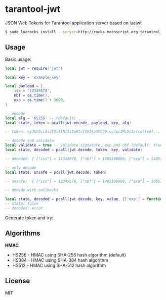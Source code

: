 tarantool-jwt
===========

JSON Web Tokens for Tarantool application server based on [luajwt](https://github.com/x25/luajwt)

```bash
$ sudo luarocks install --server=http://rocks.moonscript.org tarantool-jwt
```

## Usage

Basic usage:

```lua
local jwt = require('jwt')

local key = 'example_key'

local payload = {
    iss = '12345678',
    nbf = os.time(),
    exp = os.time() + 3600,
}

-- encode
local alg = 'HS256' -- (default)
local state, token = pcall(jwt.encode, payload, key, alg)

-- token: eyJhbGciOiJIUzI1NiIsInR5cCI6IkpXVCJ9.eyJpc3MiOiIx(cutted)...

-- decode and validate
local validate = true -- validate signature, exp and nbf (default: true)
local state, decoded = pcall(jwt.decode, token, key, validate)

-- decoded: { ["iss"] = 12345678, ["nbf"] = 1405108000, ["exp"] = 1405181916 }

-- only decode
local state, unsafe = pcall(jwt.decode, token)

-- unsafe:  { ["iss"] = 12345678, ["nbf"] = 1405108000, ["exp"] = 1405181916 }

-- decode with callbacks

local state, decoded = pcall(jwt.decode, key, value, {['exp'] = function(value) return false end})
-- state: false
-- decoded: error
```

Generate token and try:

## Algorithms

**HMAC**

* HS256    - HMAC using SHA-256 hash algorithm (default)
* HS384    - HMAC using SHA-384 hash algorithm
* HS512    - HMAC using SHA-512 hash algorithm

## License
MIT
